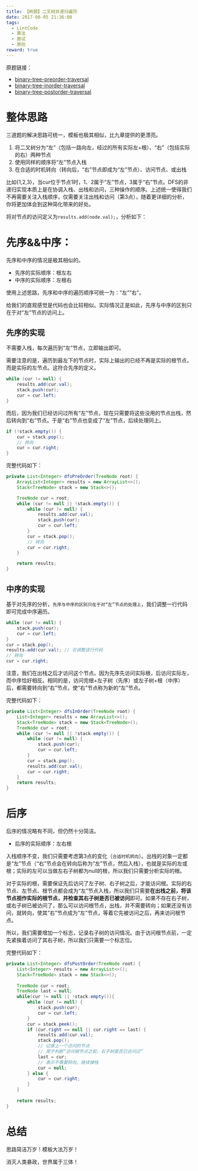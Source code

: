 ```yaml
---
title: 【刷题】二叉树非递归遍历
date: 2017-08-05 21:36:08
tags: 
  - LintCode
  - 算法
  - 面试
  - 原创
reward: true
---
```


原题链接：

* [binary-tree-preorder-traversal](http://www.lintcode.com/en/problem/binary-tree-preorder-traversal)
* [binary-tree-inorder-traversal](http://www.lintcode.com/en/problem/binary-tree-inorder-traversal)
* [binary-tree-postorder-traversal](http://www.lintcode.com/en/problem/binary-tree-postorder-traversal)

<!--more-->

# 整体思路

三道题的解决思路可统一，模板也极其相似，比九章提供的更漂亮。

1. 将二叉树分为“左”（包括一路向左，经过的所有实际左+根）、“右”（包括实际的右）两种节点
2. 使用同样的顺序将“左”节点入栈
3. 在合适的时机转向（转向后，“右”节点即成为“左”节点）、访问节点、或出栈

比如{1,2,3}，当cur位于节点1时，1、2属于“左”节点，3属于“右”节点。DFS的非递归实现本质上是在协调入栈、出栈和访问，三种操作的顺序。上述统一使得我们不再需要关注入栈顺序，仅需要关注出栈和访问（第3点），随着更详细的分析，你将更加体会到这种简化带来的好处。

将对节点的访问定义为`results.add(node.val);`，分析如下：

# 先序&&中序：

先序和中序的情况是极其相似的。

* 先序的实际顺序：根左右  
* 中序的实际顺序：左根右  

使用上述思路，先序和中序的遍历顺序可统一为：“左”“右”。

给我们的直观感觉是代码也会比较相似。实际情况正是如此，先序与中序的区别只在于对“左”节点的访问上。

## 先序的实现

不需要入栈，每次遍历到“左”节点，立即输出即可。

需要注意的是，遍历到最左下的节点时，实际上输出的已经不再是实际的根节点，而是实际的左节点。这符合先序的定义。

```java
while (cur != null) {
	results.add(cur.val);
	stack.push(cur);
	cur = cur.left;
}
```

而后，因为我们已经访问过所有“左”节点，现在只需要将这些没用的节点出栈，然后转向到“右”节点。于是“右”节点也变成了“左”节点，后续处理同上。

```java
if (!stack.empty()) {
	cur = stack.pop();
	// 转向
	cur = cur.right;
}
```

完整代码如下：  

```java
private List<Integer> dfsPreOrder(TreeNode root) {
	ArrayList<Integer> results = new ArrayList<>();
	Stack<TreeNode> stack = new Stack<>();

	TreeNode cur = root;
	while (cur != null || !stack.empty()) {
		while (cur != null) {
			results.add(cur.val);
			stack.push(cur);
			cur = cur.left;
		}
		cur = stack.pop();
		// 转向
		cur = cur.right;
	}

	return results;
}
```

## 中序的实现

基于对先序的分析，`先序与中序的区别只在于对“左”节点的处理上`，我们调整一行代码即可完成中序遍历。

```java
while (cur != null) {
	stack.push(cur);
	cur = cur.left;
}
cur = stack.pop();
results.add(cur.val); // 仅调整该行代码
// 转向
cur = cur.right;
```

注意，我们在出栈之后才访问这个节点。因为先序先访问实际根，后访问实际左，而中序恰好相反。相同的是，访问完根+左子树（先序）或左子树+根（中序）后，都需要转向到“右”节点，使“右”节点称为新的“左”节点。

完整代码如下：

```java
private List<Integer> dfsInOrder(TreeNode root) {
    List<Integer> results = new ArrayList<>();
    Stack<TreeNode> stack = new Stack<TreeNode>();
    TreeNode cur = root;
    while (cur != null || !stack.empty()) {
        while (cur != null) {
            stack.push(cur);
            cur = cur.left;
        }
        cur = stack.pop();
        results.add(cur.val);
        cur = cur.right;
    }
    return results;
}
```

# 后序

后序的情况略有不同，但仍然十分简洁。

* 后序的实际顺序：左右根

入栈顺序不变，我们只需要考虑第3点的变化（`合适时机转向`）。出栈的对象一定都是“左”节点（“右”节点会在转向后称为“左”节点，然后入栈），也就是实际的左或根；实际的左可以当做左右子树都为null的根，所以我们只需要分析实际的根。  

对于实际的根，需要保证先后访问了左子树、右子树之后，才能访问根。实际的右节点、左节点、根节点都会成为“左”节点入栈，所以我们只需要**在出栈之前，将该节点视作实际的根节点，并检查其右子树是否已被访问**即可。如果不存在右子树，或右子树已被访问了，那么可以访问根节点，出栈，并不需要转向；如果还没有访问，就转向，使其“右”节点成为“左”节点，等着它先被访问之后，再来访问根节点。

所以，我们需要增加一个标志，记录右子树的访问情况。由于访问根节点前，一定先紧挨着访问了其右子树，所以我们只需要一个标志位。

完整代码如下：

```java
private List<Integer> dfsPostOrder(TreeNode root) {
    List<Integer> results = new ArrayList<>();
    Stack<TreeNode> stack = new Stack<>();
    
    TreeNode cur = root;
    TreeNode last = null;
    while(cur != null || !stack.empty()){
        while (cur != null) {
            stack.push(cur);
            cur = cur.left;
        }
        cur = stack.peek();
        if (cur.right == null || cur.right == last) {
            results.add(cur.val);
            stack.pop();
            // 记录上一个访问的节点
            // 用于判断“访问根节点之前，右子树是否已访问过”
            last = cur;
            // 表示不需要转向，继续弹栈
            cur = null;
        } else {
            cur = cur.right;
        }
    }
    
    return results;
}
```

# 总结

思路简洁万岁！模板大法万岁！

消灭人类暴政，世界属于三体！
